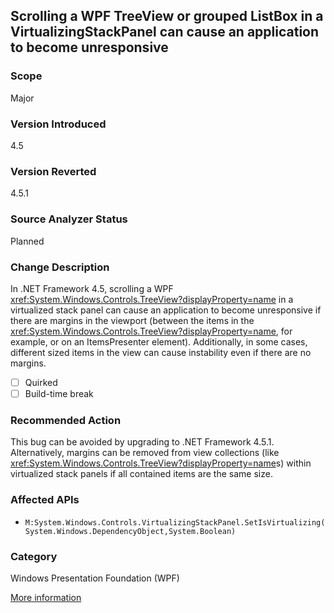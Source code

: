 ## Scrolling a WPF TreeView or grouped ListBox in a VirtualizingStackPanel can cause an application to become unresponsive

### Scope
Major

### Version Introduced
4.5

### Version Reverted
4.5.1

### Source Analyzer Status
Planned

### Change Description

In .NET Framework 4.5, scrolling a WPF
<xref:System.Windows.Controls.TreeView?displayProperty=name> in a virtualized
stack panel can cause an application to become unresponsive if there are margins in the viewport (between the
items in the <xref:System.Windows.Controls.TreeView?displayProperty=name>, for
example, or on an ItemsPresenter element). Additionally, in some cases,
different sized items in the view can cause instability even if there are no
margins.

- [ ] Quirked
- [ ] Build-time break

### Recommended Action

This bug can be avoided by upgrading to .NET Framework 4.5.1. Alternatively,
margins can be removed from view collections (like
<xref:System.Windows.Controls.TreeView?displayProperty=name>s) within
virtualized stack panels if all contained items are the same size.

### Affected APIs
* `M:System.Windows.Controls.VirtualizingStackPanel.SetIsVirtualizing(System.Windows.DependencyObject,System.Boolean)`

### Category
Windows Presentation Foundation (WPF)

[More information](http://connect.microsoft.com/VisualStudio/feedback/details/763639/wpf-application-built-on-net-4-0-freezes-under-system-with-net-4-5-while-scrolling-the-<xref:System.Windows.Controls.TreeView?displayProperty=name>-under-specific-conditions)

<!-- breaking change id: 86 -->
